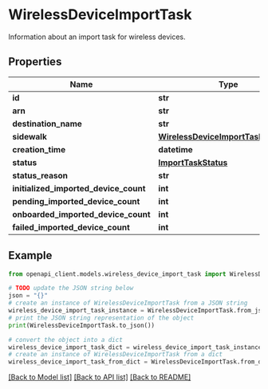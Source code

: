 # WirelessDeviceImportTask

Information about an import task for wireless devices.

## Properties

Name | Type | Description | Notes
------------ | ------------- | ------------- | -------------
**id** | **str** |  | [optional] 
**arn** | **str** |  | [optional] 
**destination_name** | **str** |  | [optional] 
**sidewalk** | [**WirelessDeviceImportTaskSidewalk**](WirelessDeviceImportTaskSidewalk.md) |  | [optional] 
**creation_time** | **datetime** |  | [optional] 
**status** | [**ImportTaskStatus**](ImportTaskStatus.md) |  | [optional] 
**status_reason** | **str** |  | [optional] 
**initialized_imported_device_count** | **int** |  | [optional] 
**pending_imported_device_count** | **int** |  | [optional] 
**onboarded_imported_device_count** | **int** |  | [optional] 
**failed_imported_device_count** | **int** |  | [optional] 

## Example

```python
from openapi_client.models.wireless_device_import_task import WirelessDeviceImportTask

# TODO update the JSON string below
json = "{}"
# create an instance of WirelessDeviceImportTask from a JSON string
wireless_device_import_task_instance = WirelessDeviceImportTask.from_json(json)
# print the JSON string representation of the object
print(WirelessDeviceImportTask.to_json())

# convert the object into a dict
wireless_device_import_task_dict = wireless_device_import_task_instance.to_dict()
# create an instance of WirelessDeviceImportTask from a dict
wireless_device_import_task_from_dict = WirelessDeviceImportTask.from_dict(wireless_device_import_task_dict)
```
[[Back to Model list]](../README.md#documentation-for-models) [[Back to API list]](../README.md#documentation-for-api-endpoints) [[Back to README]](../README.md)


